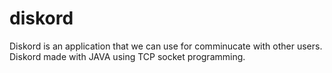 # diskord
Diskord is an application that we can use for comminucate with other users. Diskord made with JAVA using TCP socket programming. 
